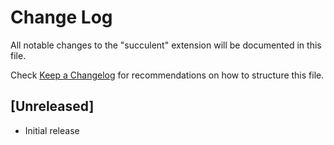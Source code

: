 # Change Log

All notable changes to the "succulent" extension will be documented in this file.

Check [Keep a Changelog](http://keepachangelog.com/) for recommendations on how to structure this file.

## [Unreleased]

- Initial release

